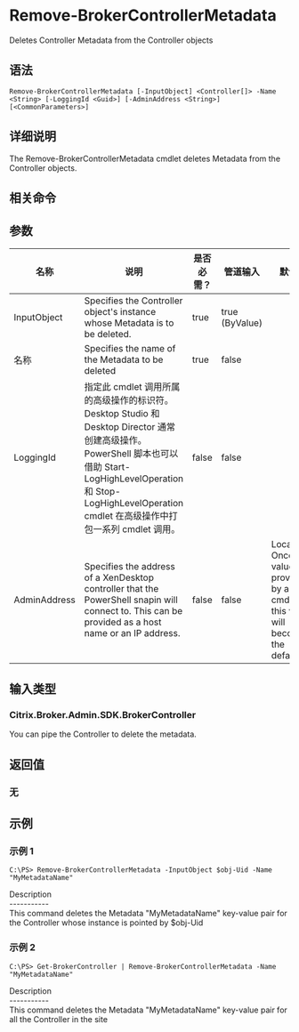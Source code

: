 # Remove-BrokerControllerMetadata

Deletes Controller Metadata from the Controller objects

## 语法

    Remove-BrokerControllerMetadata [-InputObject] <Controller[]> -Name <String> [-LoggingId <Guid>] [-AdminAddress <String>] [<CommonParameters>]
    

## 详细说明

The Remove-BrokerControllerMetadata cmdlet deletes Metadata from the Controller objects.

## 相关命令

## 参数

| 名称           | 说明                                                                                                                                                                              | 是否必需？ | 管道输入           | 默认值                                                                                    |
| ------------ | ------------------------------------------------------------------------------------------------------------------------------------------------------------------------------- | ----- | -------------- | -------------------------------------------------------------------------------------- |
| InputObject  | Specifies the Controller object's instance whose Metadata is to be deleted.                                                                                                     | true  | true (ByValue) |                                                                                        |
| 名称           | Specifies the name of the Metadata to be deleted                                                                                                                                | true  | false          |                                                                                        |
| LoggingId    | 指定此 cmdlet 调用所属的高级操作的标识符。 Desktop Studio 和 Desktop Director 通常创建高级操作。 PowerShell 脚本也可以借助 Start-LogHighLevelOperation 和 Stop-LogHighLevelOperation cmdlet 在高级操作中打包一系列 cmdlet 调用。 | false | false          |                                                                                        |
| AdminAddress | Specifies the address of a XenDesktop controller that the PowerShell snapin will connect to. This can be provided as a host name or an IP address.                              | false | false          | Localhost. Once a value is provided by any cmdlet, this value will become the default. |

## 输入类型

### Citrix.Broker.Admin.SDK.BrokerController

You can pipe the Controller to delete the metadata.

## 返回值

### 无

## 示例

### 示例 1

    C:\PS> Remove-BrokerControllerMetadata -InputObject $obj-Uid -Name "MyMetadataName"
    

Description  
\---\---\-----  
This command deletes the Metadata "MyMetadataName" key-value pair for the Controller whose instance is pointed by $obj-Uid

### 示例 2

    C:\PS> Get-BrokerController | Remove-BrokerControllerMetadata -Name "MyMetadataName"
    

Description  
\---\---\-----  
This command deletes the Metadata "MyMetadataName" key-value pair for all the Controller in the site